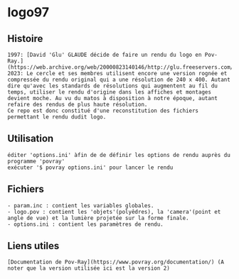 # logo97

## Histoire

    1997: [David 'Glu' GLAUDE décide de faire un rendu du logo en Pov-Ray.](https://web.archive.org/web/20000823140146/http://glu.freeservers.com/logoci.htm)
    2023: Le cercle et ses membres utilisent encore une version rognée et compressée du rendu original qui a une résolution de 240 x 400. Autant dire qu'avec les standards de résolutions qui augmentent au fil du temps, utiliser le rendu d'origine dans les affiches et montages devient moche. Au vu du matos à disposition à notre époque, autant refaire des rendus de plus haute résolution.
    Ce repo est donc constitué d'une reconstitution des fichiers permettant le rendu dudit logo. 

## Utilisation

    éditer 'options.ini' àfin de de définir les options de rendu auprès du programme 'povray'
    exécuter '$ povray options.ini' pour lancer le rendu

## Fichiers 
    - param.inc : contient les variables globales.
    - logo.pov : contient les 'objets'(polyêdres), la 'camera'(point et angle de vue) et la lumière projetée sur la forme finale. 
    - options.ini : contient les paramètres de rendu.

## Liens utiles
    [Documentation de Pov-Ray](https://www.povray.org/documentation/) (A noter que la version utilisée ici est la version 2)